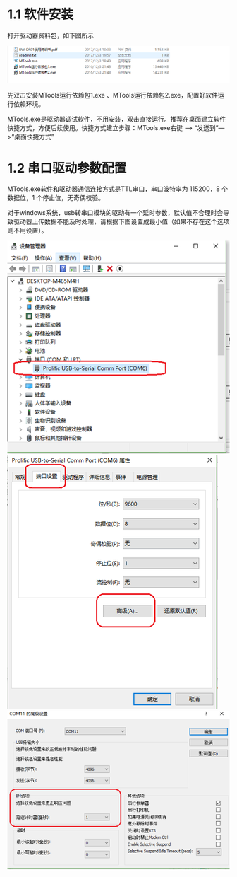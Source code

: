 # <a href="#" id="install"></a>1.1 软件安装
打开驱动器资料包，如下图所示

![资料包](/images/zlb.png)

先双击安装MTools运行依赖包1.exe 、MTools运行依赖包2.exe，配置好软件运行依赖环境。

MTools.exe是驱动器调试软件，不用安装，双击直接运行。推荐在桌面建立软件快捷方式，方便后续使用。快捷方式建立步骤：MTools.exe右键 —> “发送到”—>“桌面快捷方式”

# <a href="#" id="config"></a>1.2 串口驱动参数配置

MTools.exe软件和驱动器通信连接方式是TTL串口，串口波特率为 115200，8 个数据位，1 个停止位，无奇偶校验。

对于windows系统，usb转串口模块的驱动有一个延时参数，默认值不合理时会导致驱动器上传数据不能及时处理，请根据下图设置成最小值（如果不存在这个选项则不用设置）。

![usb-1](/images/usb-1.png)
![usb-2](/images/usb-2.png)
![usb-3](/images/usb-3.png)
